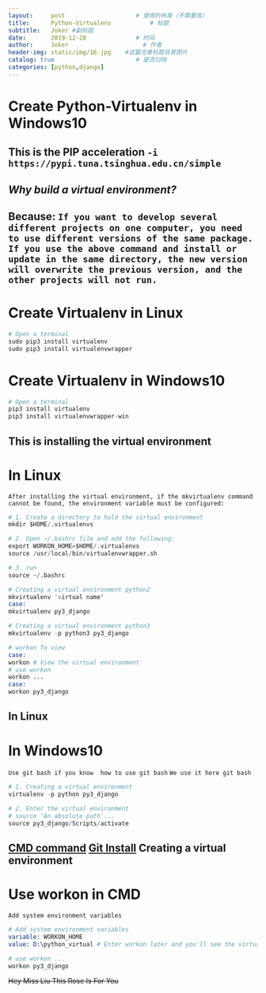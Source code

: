 ```yaml
---
layout:     post                    # 使用的布局（不需要改）
title:      Python-Virtualenv           # 标题 
subtitle:   Joker #副标题
date:       2019-12-28              # 时间
author:     Joker                     # 作者
header-img: static/img/16.jpg    #这篇文章标题背景图片
catalog: true                       # 是否归档
categories: [python,django]
---
```


# **Create Python-Virtualenv in Windows10**
This is the PIP acceleration `-i https://pypi.tuna.tsinghua.edu.cn/simple`
---
## *Why build a virtual environment?*

Because: `If you want to develop several different projects on one computer, you need to use different versions of the same package. If you use the above command and install or update in the same directory, the new version will overwrite the previous version, and the other projects will not run.`
---

# Create Virtualenv in Linux

```python
# Open a terminal
sudo pip3 install virtualenv
sudo pip3 install virtualenvwrapper

```

# Create Virtualenv in Windows10
```s
# Open a terminal
pip3 install virtualenv
pip3 install virtualenvwrapper-win
```
This is installing the virtual environment
---

# **In Linux**
`After installing the virtual environment, if the mkvirtualenv command cannot be found, the environment variable must be configured:`
```s
# 1. Create a directory to hold the virtual environment
mkdir $HOME/.virtualenvs

# 2. Open ~/.bashrc file and add the following:
export WORKON_HOME=$HOME/.virtualenvs
source /usr/local/bin/virtualenvwrapper.sh

# 3. run
source ~/.bashrc
```
```s
# Creating a virtual environment python2
mkvirtualenv 'virtual name'
case:
mkvirtualenv py3_django

# Creating a virtual environment python3
mkvirtualenv -p python3 py3_django

# workon To view
case:
workon # View the virtual environment
# use workon
workon ...
case:
workon py3_django
```
In Linux
---

# **In Windows10**

`Use git bash if you know  how to use git bash`
`We use it here git bash`

```s
# 1. Creating a virtual environment
virtualenv -p python py3_django

# 2. Enter the virtual environment
# source 'An absolute path'...
source py3_django/Scripts/activate

```
[CMD command](https://www.cnblogs.com/accumulater/p/7110811.html)
[Git Install](https://git-scm.com/)
Creating a virtual environment
---

# **Use workon in CMD**

`Add system environment variables`

```s
# Add system environment variables
variable: WORKON_HOME
value: D:\python_virtual # Enter workon later and you'll see the virtual environment in that 

# use workon ...
workon py3_django

```

~~Hey Miss Liu This Rose Is For You~~